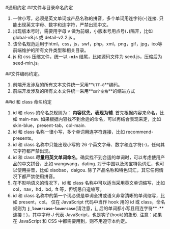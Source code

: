 #通用约定
##文件与目录命名约定
1. 一律小写，必须是英文单词或产品名称的拼音，多个单词用连字符(**``-``**)连接. 只能出现英文字母、数字和连字符，严禁出现中文。
2. 出现版本号时，需要用字母 v 做为前缀，小版本号用点号(**``.``**)隔开，比如 global-v8.js 或 detail-v2.2.js 。
3. 该命名规范适用于html，css，js，swf，php，xml，png，gif，jpg，ico等前端维护的所有文件类型和相关目录。
4. js 和 css 压缩文件，统一以 **``-min``** 结尾，比如源码文件为 seed.js，压缩后为 seed-min.js。

##文件编码约定。
1. 前端开发涉及的所有文本文件统一采用**``UTF-8``**编码。
2. 前端开发涉及的所有文本文件统一采用**``四个空格``**的缩进方式


##id 和 class 命名约定
1. id 和 class 的命名总规则为： **内容优先，表现为辅**. 首先根据内容来命名，比如 main-nav. 如果根据内容找不到合适的命名，可以再结合表现来定，比如 skin-blue，present-tab，col-main.
2. id 和 class 名称一律小写，多个单词用连字符连接，比如 recommend-presents。
3. id 和 class 名称中只能出现小写的 26 个英文字母、数字和连字符(-)，任何其它字符都严禁出现。
4. id 和 class **尽量用英文单词命名**。确实找不到合适的单词时，可以考虑使用产品的中文拼音，比如 wangwang，dating. 对于中国以及淘宝特色词汇，也可以使用拼音，比如 xiaobao，daigou. 除了产品名称和特色词汇，其它任何情况下都严禁使用拼音。
5. 在不影响语义的情况下，id 和 class 名称中可以适当采用英文单词缩写，比如 col，nav，hd，bd，ft 等，但切忌自造缩写。
6. id 和 class 名称中的第一个词必须是单词全拼或语义非常清晰的单词缩写，比如 present，col。
仅在 JavaScript 代码中当作 hook 用的 id 或 class，命名规则为 **``j_lowercase-lowercase``**(请注意，j_ 后的单词都小写且用连字符**``-``**连接！)，其中字母 J 代表 JavaScript，也是钩子(hook)的象形. 注意：如果在 JavaScript 和 CSS 中都需要用到，则不用遵守本约定。
